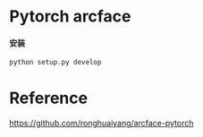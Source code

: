 # Pytorch arcface

#### 安装

```py
python setup.py develop
```

# Reference
https://github.com/ronghuaiyang/arcface-pytorch